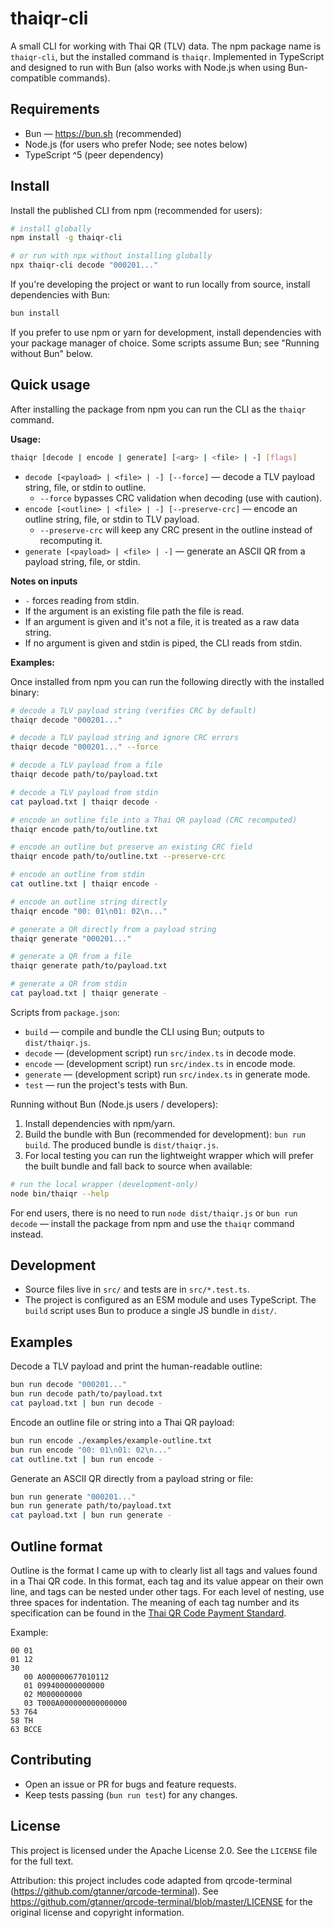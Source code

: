 # thaiqr-cli

A small CLI for working with Thai QR (TLV) data. The npm package name is `thaiqr-cli`, but the installed command is `thaiqr`.
Implemented in TypeScript and designed to run with Bun (also works with Node.js when using Bun-compatible commands).

## Requirements

- Bun — https://bun.sh (recommended)
- Node.js (for users who prefer Node; see notes below)
- TypeScript ^5 (peer dependency)

## Install

Install the published CLI from npm (recommended for users):

```bash
# install globally
npm install -g thaiqr-cli

# or run with npx without installing globally
npx thaiqr-cli decode "000201..."
```

If you're developing the project or want to run locally from source, install dependencies with Bun:

```bash
bun install
```

If you prefer to use npm or yarn for development, install dependencies with your package manager of choice. Some scripts assume Bun; see "Running without Bun" below.

## Quick usage

After installing the package from npm you can run the CLI as the `thaiqr` command.

**Usage:**

```bash
thaiqr [decode | encode | generate] [<arg> | <file> | -] [flags]
```

- `decode [<payload> | <file> | -] [--force]` — decode a TLV payload string, file, or stdin to outline.
  - `--force` bypasses CRC validation when decoding (use with caution).
- `encode [<outline> | <file> | -] [--preserve-crc]` — encode an outline string, file, or stdin to TLV payload.
  - `--preserve-crc` will keep any CRC present in the outline instead of recomputing it.
- `generate [<payload> | <file> | -]` — generate an ASCII QR from a payload string, file, or stdin.

**Notes on inputs**
- `-` forces reading from stdin.
- If the argument is an existing file path the file is read.
- If an argument is given and it's not a file, it is treated as a raw data string.
- If no argument is given and stdin is piped, the CLI reads from stdin.

**Examples:**

Once installed from npm you can run the following directly with the installed binary:

```bash
# decode a TLV payload string (verifies CRC by default)
thaiqr decode "000201..."

# decode a TLV payload string and ignore CRC errors
thaiqr decode "000201..." --force

# decode a TLV payload from a file
thaiqr decode path/to/payload.txt

# decode a TLV payload from stdin
cat payload.txt | thaiqr decode -

# encode an outline file into a Thai QR payload (CRC recomputed)
thaiqr encode path/to/outline.txt

# encode an outline but preserve an existing CRC field
thaiqr encode path/to/outline.txt --preserve-crc

# encode an outline from stdin
cat outline.txt | thaiqr encode -

# encode an outline string directly
thaiqr encode "00: 01\n01: 02\n..."

# generate a QR directly from a payload string
thaiqr generate "000201..."

# generate a QR from a file
thaiqr generate path/to/payload.txt

# generate a QR from stdin
cat payload.txt | thaiqr generate -
```

Scripts from `package.json`:

- `build` — compile and bundle the CLI using Bun; outputs to `dist/thaiqr.js`.
- `decode` — (development script) run `src/index.ts` in decode mode.
- `encode` — (development script) run `src/index.ts` in encode mode.
- `generate` — (development script) run `src/index.ts` in generate mode.
- `test` — run the project's tests with Bun.

Running without Bun (Node.js users / developers):

1. Install dependencies with npm/yarn.
2. Build the bundle with Bun (recommended for development): `bun run build`. The produced bundle is `dist/thaiqr.js`.
3. For local testing you can run the lightweight wrapper which will prefer the built bundle and fall back to source when available:

```bash
# run the local wrapper (development-only)
node bin/thaiqr --help
```

For end users, there is no need to run `node dist/thaiqr.js` or `bun run decode` — install the package from npm and use the `thaiqr` command instead.

## Development

- Source files live in `src/` and tests are in `src/*.test.ts`.
- The project is configured as an ESM module and uses TypeScript. The `build` script uses Bun to produce a single JS bundle in `dist/`.

## Examples

Decode a TLV payload and print the human-readable outline:

```bash
bun run decode "000201..."
bun run decode path/to/payload.txt
cat payload.txt | bun run decode -
```

Encode an outline file or string into a Thai QR payload:

```bash
bun run encode ./examples/example-outline.txt
bun run encode "00: 01\n01: 02\n..."
cat outline.txt | bun run encode -
```

Generate an ASCII QR directly from a payload string or file:

```bash
bun run generate "000201..."
bun run generate path/to/payload.txt
cat payload.txt | bun run generate -
```

## Outline format

Outline is the format I came up with to clearly list all tags and values found in a Thai QR code. In this format, each tag and its value appear on their own line, and tags can be nested under other tags. For each level of nesting, use three spaces for indentation. The meaning of each tag number and its specification can be found in the [Thai QR Code Payment Standard](https://www.bot.or.th/content/dam/bot/fipcs/documents/FPG/2562/ThaiPDF/25620084.pdf).

Example:
```text
00 01
01 12
30
   00 A000000677010112
   01 099400000000000
   02 M000000000
   03 T000A000000000000000
53 764
58 TH
63 BCCE
```

## Contributing

- Open an issue or PR for bugs and feature requests.
- Keep tests passing (`bun run test`) for any changes.

## License

This project is licensed under the Apache License 2.0. See the
`LICENSE` file for the full text.

Attribution: this project includes code adapted from qrcode-terminal
(https://github.com/gtanner/qrcode-terminal). See
https://github.com/gtanner/qrcode-terminal/blob/master/LICENSE for the
original license and copyright information.
